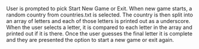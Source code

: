 User is prompted to pick Start New Game or Exit.
When new game starts, a random country from countries.txt is selected.
The country is then split into an array of letters and each of those letters is printed out as a underscore.
When the user selects a letter, it is compared to each letter in the array and printed out if it is there.
Once the user guesses the final letter it is complete and they are presented the option to start a new game or exit again.